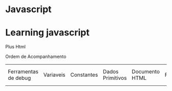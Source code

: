 # Javascript

<h1>Learning javascript</h1>
<p>Plus  Html</p>
<table>
    <tr>
        <label>Ordem de Acompanhamento</label>
        <td>Ferramentas de debug</td>
        <td>Variaveis</td>
        <td>Constantes</td>
        <td>Dados Primitivos</td>
        <td>Documento HTML</td>
        <td>Funções</td>
        <td>Objetos</td>
        <td>Trabalhando com Numeros</td>
        <td>Trabalhando com String</td>
        <td>Trabalhando com Array</td>
    </tr>
</table>
